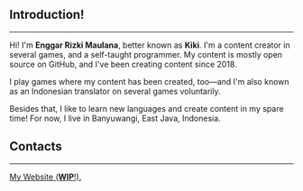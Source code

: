 ## Introduction!
___
Hi! I'm **Enggar Rizki Maulana**, better known as **Kiki**. I'm a content creator in several games, and a self-taught programmer. My content is mostly open source on GitHub, and I've been creating content since 2018.


I play games where my content has been created, too—and I'm also known as an Indonesian translator on several games voluntarily.


Besides that, I like to learn new languages and create content in my spare time! For now, I live in Banyuwangi, East Java, Indonesia.
## Contacts
___
[My Website (**WIP**!).](https://kiki012.carrd.co/)
